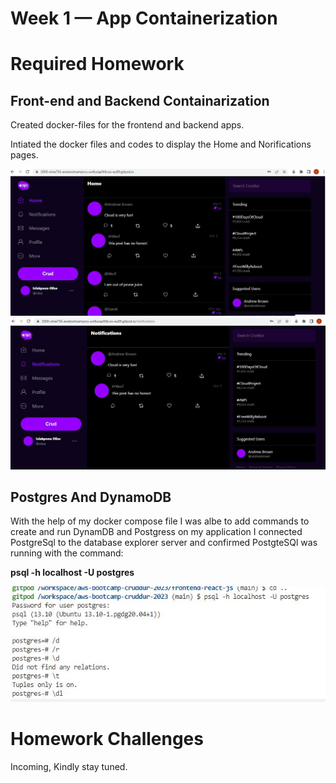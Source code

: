 # Week 1 — App Containerization
# Required Homework
## Front-end and Backend Containarization
Created docker-files for the frontend and backend apps.

Intiated the docker files and codes to display the Home and Norifications pages.

![HomePage](assets/HomePage.JPG)
![Notifications-Page](assets/NotificationPage.JPG)

## Postgres And DynamoDB
With the help of my docker compose file I was albe to add commands to create and run DynamDB and Postgress on my application
I connected PostgreSql to the database explorer server and confirmed PostgteSQl was running with the command:

**psql -h localhost -U postgres**

![Posgress](assets/posgres.JPG)

# Homework Challenges

Incoming, Kindly stay tuned.

